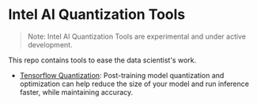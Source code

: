 # Intel AI Quantization Tools

> Note: Intel AI Quantization Tools are experimental and under active development.


This repo contains tools to ease the data scientist's work.

* [Tensorflow Quantization](tensorflow_quantization/README.md#quantization-tools):
  Post-training model quantization and optimization can help reduce the size of your model
  and run inference faster, while maintaining accuracy.